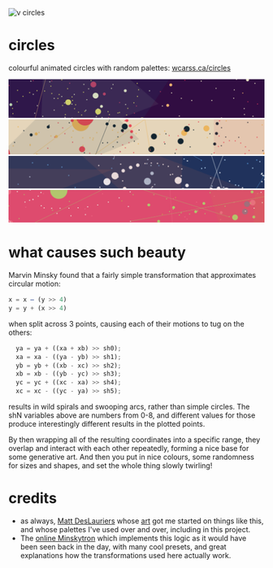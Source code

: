 ![v circles](sample.gif)
# circles
colourful animated circles with random palettes: [wcarss.ca/circles](https://wcarss.ca/circles)

![so colourful](sample_1.png)
![much circle](sample_2.png)
![vv wow](sample_3.png)
![not ellipse](sample_4.png)

# what causes such beauty
Marvin Minsky found that a fairly simple transformation that approximates circular motion:
``` js
x = x – (y >> 4)
y = y + (x >> 4)
```
when split across 3 points, causing each of their motions to tug on the others:
``` js
  ya = ya + ((xa + xb) >> sh0);
  xa = xa - ((ya - yb) >> sh1);
  yb = yb + ((xb - xc) >> sh2);
  xb = xb - ((yb - yc) >> sh3);
  yc = yc + ((xc - xa) >> sh4);
  xc = xc - ((yc - ya) >> sh5);
```
results in wild spirals and swooping arcs, rather than simple circles. The shN variables above are numbers from 0-8, and different values for those produce interestingly different results in the plotted points.

By then wrapping all of the resulting coordinates into a specific range, they overlap and interact with each other repeatedly, forming a nice base for some generative art. And then you put in nice colours, some randomness for sizes and shapes, and set the whole thing slowly twirling!

# credits
- as always, [Matt DesLauriers](https://www.mattdesl.com/) whose [art](https://www.audiograph.xyz/) got me started on things like this, and whose palettes I've used over and over, including in this project.
- The [online Minskytron](https://www.masswerk.at/minskytron/) which implements this logic as it would have been seen back in the day, with many cool presets, and great explanations how the transformations used here actually work.

